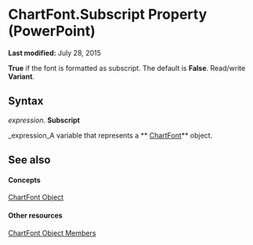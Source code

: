 
# ChartFont.Subscript Property (PowerPoint)

 **Last modified:** July 28, 2015

 **True** if the font is formatted as subscript. The default is **False**. Read/write  **Variant**.

## Syntax

 _expression_. **Subscript**

 _expression_A variable that represents a  ** [ChartFont](185dfaa0-4ed9-01d2-6584-b0838b50ef8c.md)** object.


## See also


#### Concepts


 [ChartFont Object](185dfaa0-4ed9-01d2-6584-b0838b50ef8c.md)
#### Other resources


 [ChartFont Object Members](8ec251bd-d4f8-bd15-0b7f-5da95409d315.md)

